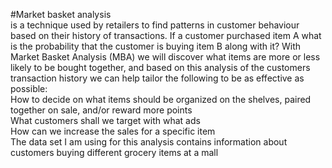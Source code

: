 #Market basket analysis <br />
is a technique used by retailers to find patterns in customer behaviour based on their history of transactions. If a customer purchased item A what is the probability that the customer is buying item B along with it?
With Market Basket Analysis (MBA) we will discover what items are more or less likely to be bought together, and based on this analysis of the customers transaction history we can help tailor the following to be as effective as possible: <br />
How to decide on what items should be organized on the shelves, paired together on sale, and/or reward more points <br />
What customers shall we target with what ads <br />
How can we increase the sales for a specific item <br />
The data set I am using for this analysis contains information about customers buying different grocery items at a mall <br />

